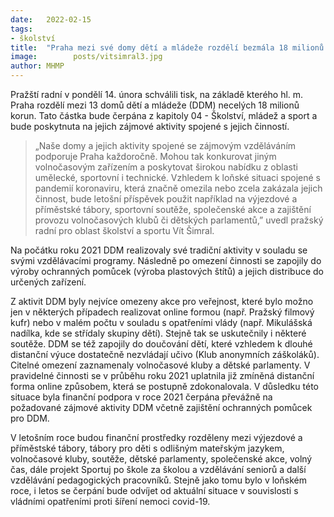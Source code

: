 ```yaml
---
date:   2022-02-15
tags:  
- školství
title:  "Praha mezi své domy dětí a mládeže rozdělí bezmála 18 milionů korun a podpoří jejich zájmové aktivity"
image: 	      posts/vitsimral3.jpg
author: MHMP
---
```

 
Pražští radní v pondělí 14. února schválili tisk, na základě kterého hl. m. Praha rozdělí mezi 13 domů dětí a mládeže (DDM) necelých 18 milionů korun. Tato částka bude čerpána z kapitoly 04 - Školství, mládež a sport a bude poskytnuta na jejich zájmové aktivity spojené s jejich činností.

> „Naše domy a jejich aktivity spojené se zájmovým vzděláváním podporuje Praha každoročně. Mohou tak konkurovat jiným volnočasovým zařízením a poskytovat širokou nabídku z oblasti umělecké, sportovní i technické. Vzhledem k loňské situaci spojené s pandemií koronaviru, která značně omezila nebo zcela zakázala jejich činnost, bude letošní příspěvek použit například na výjezdové a příměstské tábory, sportovní soutěže, společenské akce a zajištění provozu volnočasových klubů či dětských parlamentů,” uvedl pražský radní pro oblast školství a sportu Vít Šimral.

Na počátku roku 2021 DDM realizovaly své tradiční aktivity v souladu se svými vzdělávacími programy. Následně po omezení činnosti se zapojily do výroby ochranných pomůcek (výroba plastových štítů) a jejich distribuce do určených zařízení.

Z aktivit DDM byly nejvíce omezeny akce pro veřejnost, které bylo možno jen v některých případech realizovat online formou (např. Pražský filmový kufr) nebo v malém počtu v souladu s opatřeními vlády (např. Mikulášská nadílka, kde se střídaly skupiny dětí). Stejně tak se uskutečnily i některé soutěže. DDM se též zapojily do doučování dětí, které vzhledem k dlouhé distanční výuce dostatečně nezvládají učivo (Klub anonymních záškoláků). Citelné omezení zaznamenaly volnočasové kluby a dětské parlamenty. V pravidelné činnosti se v průběhu roku 2021 uplatnila již zmíněná distanční forma online způsobem, která se postupně zdokonalovala. V důsledku této situace byla finanční podpora v roce 2021 čerpána převážně na požadované zájmové aktivity DDM včetně zajištění ochranných pomůcek pro DDM.

V letošním roce budou finanční prostředky rozděleny mezi výjezdové a příměstské tábory, tábory pro děti s odlišným mateřským jazykem, volnočasové kluby, soutěže, dětské parlamenty, společenské akce, volný čas, dále projekt Sportuj po škole za školou a vzdělávání seniorů a další vzdělávání pedagogických pracovníků. Stejně jako tomu bylo v loňském roce, i letos se čerpání bude odvíjet od aktuální situace v souvislosti s vládními opatřeními proti šíření nemoci covid-19.
